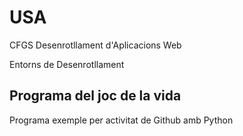 # USA

CFGS Desenrotllament d'Aplicacions Web

Entorns de Desenrotllament

## Programa del joc de la vida

Programa exemple per activitat de Github amb Python

